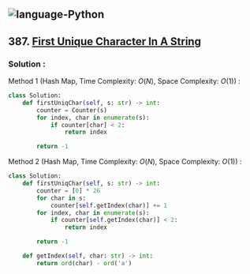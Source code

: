 ![language-Python](https://img.shields.io/badge/Python-ffd43b?style=for-the-badge&logo=PYTHON)
---

## 387. [First Unique Character In A String](https://leetcode.com/problems/first-unique-character-in-a-string)

### Solution :

Method 1 (Hash Map, Time Complexity: $O(N)$, Space Complexity: $O(1)$) :
```python
class Solution:
    def firstUniqChar(self, s: str) -> int:
        counter = Counter(s)
        for index, char in enumerate(s):
            if counter[char] < 2:
                return index

        return -1
```

Method 2 (Hash Map, Time Complexity: $O(N)$, Space Complexity: $O(1)$) :
```python
class Solution:
    def firstUniqChar(self, s: str) -> int:
        counter = [0] * 26
        for char in s:
            counter[self.getIndex(char)] += 1
        for index, char in enumerate(s):
            if counter[self.getIndex(char)] < 2:
                return index

        return -1

    def getIndex(self, char: str) -> int:
        return ord(char) - ord('a')
```
